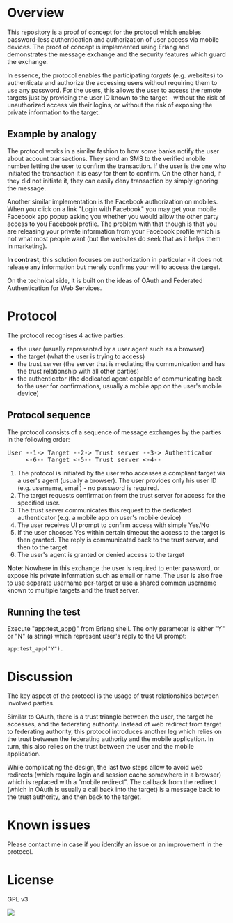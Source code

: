 Overview
========
This repository is a proof of concept for the protocol which enables password-less authentication and
authorization of user access via mobile devices. The proof of concept is implemented using Erlang and demonstrates
the message exchange and the security features which guard the exchange.

In essence, the protocol enables the participating *targets* (e.g. websites) to authenticate and authorize the accessing users
without requiring them to use any password. For the users, this allows the user to access the remote targets
just by providing the user ID known to the target - without the risk of unauthorized access via their logins,
or without the risk of exposing the private information to the target.

Example by analogy
------------------
The protocol works in a similar fashion to how some banks notify the user about account transactions. They send an SMS
to the verified mobile number letting the user to confirm the transaction. If the user is the one who initiated
the transaction it is easy for them to confirm. On the other hand, if they did not initiate it, they can easily deny
transaction by simply ignoring the message.

Another similar implementation is the Facebook authorization on mobiles. When you click on a link "Login with Facebook"
you may get your mobile Facebook app popup asking you whether you would allow the other party access to you Facebook
profile. The problem with that though is that you are releasing your private information from your Facebook profile
which is not what most people want (but the websites do seek that as it helps them in marketing).

**In contrast**, this solution focuses on authorization in particular - it does not release any information but merely
 confirms your will to access the target.

On the technical side, it is built on the ideas of OAuth and Federated Authentication for Web Services.

Protocol
========
The protocol recognises 4 active parties:
- the user (usually represented by a user agent such as a browser)
- the target (what the user is trying to access)
- the trust server (the server that is mediating the communication and has the trust relationship with all other parties)
- the authenticator (the dedicated agent capable of communicating back to the user for confirmations, usually a mobile app on the user's mobile device)

Protocol sequence
-----------------
The protocol consists of a sequence of message exchanges by the parties in the following order:
<pre>User --1-> Target --2-> Trust server --3-> Authenticator
     &lt;-6-- Target &lt;-5-- Trust server &lt;-4--
</pre>
1. The protocol is initiated by the user who accesses a compliant target via a user's agent (usually a browser).
   The user provides only his user ID (e.g. username, email) - no password is required.
2. The target requests confirmation from the trust server for access for the specified user.
3. The trust server communicates this request to the dedicated authenticator (e.g. a mobile app on user's mobile device)
4. The user receives UI prompt to confirm access with simple Yes/No
5. If the user chooses Yes within certain timeout the access to the target is then granted.
   The reply is communicated back to the trust server, and then to the target
6. The user's agent is granted or denied access to the target

**Note**: Nowhere in this exchange the user is required to enter password, or expose his private information such as email or name.
The user is also free to use separate username per-target or use a shared common username known to multiple targets and the trust server.

Running the test
----------------
Execute "app:test_app()" from Erlang shell. The only parameter is either "Y" or "N" (a string) which represent user's reply to the UI prompt:

    app:test_app("Y").

Discussion
==========
The key aspect of the protocol is the usage of trust relationships between involved parties.

Similar to OAuth, there is a trust triangle between the user, the target he accesses, and the federating authority.
Instead of web redirect from target to federating authority, this protocol introduces another leg which relies on the trust between the federating authority
and the mobile application. In turn, this also relies on the trust between the user and the mobile application.

While complicating the design, the last two steps allow to avoid web redirects (which require login and session cache somewhere in a browser)
which is replaced with a "mobile redirect". The callback from the redirect (which in OAuth is usually a call back into the target) is a message
back to the trust authority, and then back to the target.

Known issues
============
Please contact me in case if you identify an issue or an improvement in the protocol.

License
=======
GPL v3

![](http://github-analytics.s3-website-us-east-1.amazonaws.com/dot.png)
